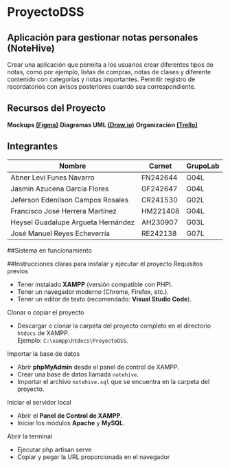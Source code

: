 # ProyectoDSS
## Aplicación para gestionar notas personales (NoteHive)
Crear una aplicación que permita a los usuarios crear diferentes tipos de notas,
como por ejemplo, listas de compras, notas de clases y diferente contenido con
categorías y notas importantes. Permitir registro de recordatorios con avisos
posteriores cuando sea correspondiente.

## Recursos del Proyecto

**Mockups [(Figma)](https://www.figma.com/design/bMOdLhkqCPUADOA5u5y3yq/ProyectoDSS?node-id=0-1&t=H1BS7SMIuG2wKAHU-1)**
**Diagramas UML [(Draw.io)](https://drive.google.com/file/d/1_Ghuf5lPK90J-TkvXrp2hCY6Tx8W8gzy/view?usp=sharing)**
**Organización [(Trello)](https://trello.com/invite/b/67c8cbb02c393452107f4f5a/ATTId716598dbb4570339726fceef473ad081F4AA1C6/proyectodss)**

## Integrantes

| Nombre                                  | Carnet    | GrupoLab |
|----------------------------------------|-----------|----------|
| Abner Leví Funes Navarro               | FN242644  | G04L  |
| Jasmín Azucena García Flores           | GF242647  | G04L  |
| Jeferson Edenilson Campos Rosales     | CR241530   | G02L  |
| Francisco José Herrera Martínez        | HM221408  | G04L  |
| Heysel Guadalupe Argueta Hernández     | AH230907  | G03L  |
| José Manuel Reyes Echeverría           | RE242138  | G07L  |

##Sistema en funcionamiento

##Instrucciones claras para instalar y ejecutar el proyecto
Requisitos previos
- Tener instalado **XAMPP** (versión compatible con PHP).
- Tener un navegador moderno (Chrome, Firefox, etc.).
- Tener un editor de texto (recomendado: **Visual Studio Code**).

Clonar o copiar el proyecto
- Descargar o clonar la carpeta del proyecto completo en el directorio `htdocs` de XAMPP.  
  Ejemplo: `C:\xampp\htdocs\ProyectoDSS`.

Importar la base de datos
- Abrir **phpMyAdmin** desde el panel de control de XAMPP.
- Crear una base de datos llamada `notehive`.
- Importar el archivo `notehive.sql` que se encuentra en la carpeta del proyecto.

Iniciar el servidor local
- Abrir el **Panel de Control de XAMPP**.
- Iniciar los módulos **Apache** y **MySQL**.

Abrir la terminal
- Ejecutar php artisan serve
- Copiar y pegar la URL proporcionada en el navegador 

